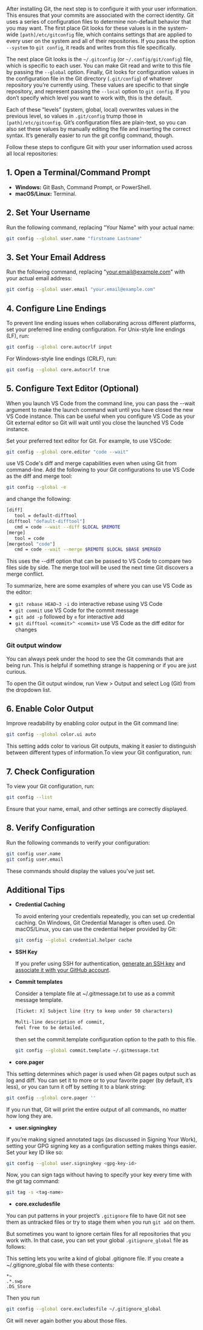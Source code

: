 After installing Git, the next step is to configure it with your user information. This ensures that your commits are associated with the correct identity. 
Git uses a series of configuration files to determine non-default behavior that you may want. The first place Git looks for these values is in the system-wide `[path]/etc/gitconfig` file, which contains settings that are applied to every user on the system and all of their repositories. If you pass the option `--system` to `git config`, it reads and writes from this file specifically.

The next place Git looks is the `~/.gitconfig` (or `~/.config/git/config`) file, which is specific to each user. You can make Git read and write to this file by passing the `--global` option.
Finally, Git looks for configuration values in the configuration file in the Git directory (`.git/config`) of whatever repository you’re currently using. These values are specific to that single repository, and represent passing the `--local` option to `git config`. If you don’t specify which level you want to work with, this is the default.

Each of these “levels” (system, global, local) overwrites values in the previous level, so values in `.git/config` trump those in `[path]/etc/gitconfig`.
Git’s configuration files are plain-text, so you can also set these values by manually editing the file and inserting the correct syntax. It’s generally easier to run the git config command, though.

Follow these steps to configure Git with your user information used across all local repositories:

## 1. **Open a Terminal/Command Prompt**
   - **Windows:** Git Bash, Command Prompt, or PowerShell.
   - **macOS/Linux:** Terminal.

## 2. **Set Your Username**
   Run the following command, replacing "Your Name" with your actual name:
   ```bash
   git config --global user.name "firstname Lastname"
   ```

## 3. **Set Your Email Address**
   Run the following command, replacing "your.email@example.com" with your actual email address:
   ```bash
   git config --global user.email "your.email@example.com"
   ```

## 4. **Configure Line Endings**
   To prevent line ending issues when collaborating across different platforms, set your preferred line ending configuration. For Unix-style line endings (LF), run:
   ```bash
   git config --global core.autocrlf input
   ```
   For Windows-style line endings (CRLF), run:
   ```bash
   git config --global core.autocrlf true
   ```

## 5. **Configure Text Editor (Optional)**
   
   When you launch VS Code from the command line, you can pass the --wait argument to make the launch command wait until you have closed the new VS Code instance. This can be useful when you configure VS Code as your Git external editor so Git will wait until you close the launched VS Code instance.

   Set your preferred text editor for Git. For example, to use VSCode:
   ```bash
   git config --global core.editor "code --wait"
   ```
   use VS Code's diff and merge capabilities even when using Git from command-line. Add the following to your Git configurations to use VS Code as the diff and merge tool:
   ```bash
   git config --global -e
   ```
and change the following:
   ```bash
   [diff]
      tool = default-difftool
   [difftool "default-difftool"]
      cmd = code --wait --diff $LOCAL $REMOTE
   [merge]
      tool = code
   [mergetool "code"]
      cmd = code --wait --merge $REMOTE $LOCAL $BASE $MERGED
   ```
This uses the --diff option that can be passed to VS Code to compare two files side by side. The merge tool will be used the next time Git discovers a merge conflict.

To summarize, here are some examples of where you can use VS Code as the editor:

- `git rebase HEAD~3 -i` do interactive rebase using VS Code
- `git commit` use VS Code for the commit message
- `git add -p` followed by `e` for interactive add
- `git difftool <commit>^ <commit>` use VS Code as the diff editor for changes

### Git output window
You can always peek under the hood to see the Git commands that are being run. This is helpful if something strange is happening or if you are just curious.

To open the Git output window, run View > Output and select Log (Git) from the dropdown list.

## 6. **Enable Color Output**
Improve readability by enabling color output in the Git command line:

   ```bash
   git config --global color.ui auto
   ```
This setting adds color to various Git outputs, making it easier to distinguish between different types of information.To view your Git configuration, run:

## 7. **Check Configuration**
   To view your Git configuration, run:
   ```bash
   git config --list
   ```

   Ensure that your name, email, and other settings are correctly displayed.

## 8. **Verify Configuration**
   Run the following commands to verify your configuration:
   ```bash
   git config user.name
   git config user.email
   ```

   These commands should display the values you've just set.

## Additional Tips

- **Credential Caching**

  To avoid entering your credentials repeatedly, you can set up credential caching. On Windows, Git Credential Manager is often used. On macOS/Linux, you can use the credential helper provided by Git:
  ```bash
  git config --global credential.helper cache
  ```

- **SSH Key**

  If you prefer using SSH for authentication, [generate an SSH key](https://docs.github.com/en/authentication/connecting-to-github-with-ssh) and [associate it with your GitHub account](../Github/git_ssh.md).

- **Commit templates**

   Consider a template file at ~/.gitmessage.txt to use as a commit message template.
   ```bash
   [Ticket: X] Subject line (try to keep under 50 characters)

   Multi-line description of commit,
   feel free to be detailed.
   ```
   then set the commit.template configuration option to the path to this file.

   ```bash
   git config --global commit.template ~/.gitmessage.txt
   ```

- **core.pager**

This setting determines which pager is used when Git pages output such as log and diff. You can set it to more or to your favorite pager (by default, it’s less), or you can turn it off by setting it to a blank string:

```bash
git config --global core.pager ''
```
If you run that, Git will print the entire output of all commands, no matter how long they are.

- **user.signingkey**

If you’re making signed annotated tags (as discussed in Signing Your Work), setting your GPG signing key as a configuration setting makes things easier. Set your key ID like so:

```bash
git config --global user.signingkey <gpg-key-id>
```

Now, you can sign tags without having to specify your key every time with the git tag command:

```bash
git tag -s <tag-name>
```

- **core.excludesfile**

You can put patterns in your project’s `.gitignore` file to have Git not see them as untracked files or try to stage them when you run `git add` on them.

But sometimes you want to ignore certain files for all repositories that you work with. In that case, you can set your global `.gitignore_global` file as follows:

This setting lets you write a kind of global .gitignore file. If you create a ~/.gitignore_global file with these contents:

```
*~
.*.swp
.DS_Store
```
Then you run 
```bash 
git config --global core.excludesfile ~/.gitignore_global
``` 

Git will never again bother you about those files.

